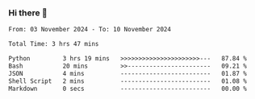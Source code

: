 ### Hi there 👋

<!--
**ututono/ututono** is a ✨ _special_ ✨ repository because its `README.md` (this file) appears on your GitHub profile.

Here are some ideas to get you started:

- 🔭 I’m currently working on ...
- 🌱 I’m currently learning ...
- 👯 I’m looking to collaborate on ...
- 🤔 I’m looking for help with ...
- 💬 Ask me about ...
- 📫 How to reach me: ...
- 😄 Pronouns: ...
- ⚡ Fun fact: ...
-->



<!--START_SECTION:waka-->

```txt
From: 03 November 2024 - To: 10 November 2024

Total Time: 3 hrs 47 mins

Python         3 hrs 19 mins   >>>>>>>>>>>>>>>>>>>>>>---   87.84 %
Bash           20 mins         >>-----------------------   09.21 %
JSON           4 mins          -------------------------   01.87 %
Shell Script   2 mins          -------------------------   01.08 %
Markdown       0 secs          -------------------------   00.00 %
```

<!--END_SECTION:waka-->
